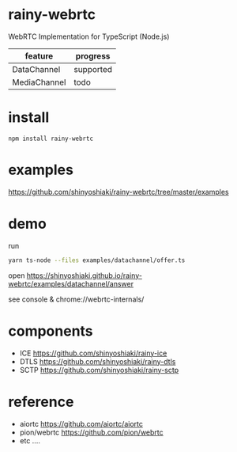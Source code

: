 # rainy-webrtc

WebRTC Implementation for TypeScript (Node.js)

| feature      | progress  |
| ------------ | --------- |
| DataChannel  | supported |
| MediaChannel | todo       |

# install 
```npm install rainy-webrtc``` 

# examples 
https://github.com/shinyoshiaki/rainy-webrtc/tree/master/examples 

# demo
run
```sh
yarn ts-node --files examples/datachannel/offer.ts
```
open
https://shinyoshiaki.github.io/rainy-webrtc/examples/datachannel/answer

see console & chrome://webrtc-internals/

# components

- ICE  https://github.com/shinyoshiaki/rainy-ice
- DTLS https://github.com/shinyoshiaki/rainy-dtls
- SCTP https://github.com/shinyoshiaki/rainy-sctp


# reference

- aiortc https://github.com/aiortc/aiortc 
- pion/webrtc https://github.com/pion/webrtc 
- etc ....
